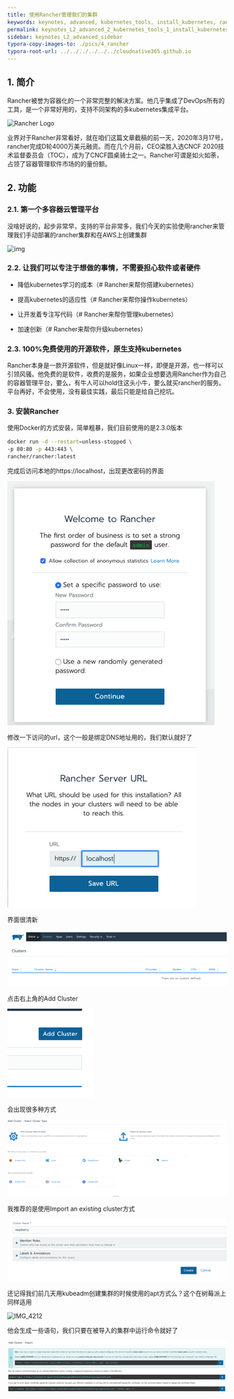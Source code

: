 ```yaml
---
title: 使用Rancher管理我们的集群
keywords: keynotes, advanced, kubernetes_tools, install_kubernetes, ranche
permalink: keynotes_L2_advanced_2_kubernetes_tools_1_install_kubernetes_4_rancher.html
sidebar: keynotes_L2_advanced_sidebar
typora-copy-images-to: ./pics/4_rancher
typora-root-url: ../../../../../../cloudnative365.github.io
---
```




## 1. 简介

Rancher被誉为容器化的一个非常完整的解决方案。他几乎集成了DevOps所有的工具，是一个非常好用的，支持不同架构的多kubernetes集成平台。

![Rancher Logo](https://rancher.com/imgs/rancher-logo-horiz-color.png)

业界对于Rancher非常看好，就在咱们这篇文章截稿的前一天，2020年3月17号，rancher完成D轮4000万美元融资。而在几个月前，CEO梁胜入选CNCF 2020技术监督委员会（TOC），成为了CNCF圆桌骑士之一。Rancher可谓是如火如荼，占领了容器管理软件市场的的量份额。



## 2. 功能

### 2.1. 第一个多容器云管理平台

没啥好说的，起步非常早，支持的平台非常多，我们今天的实验使用rancher来管理我们手动部署的rancher集群和在AWS上创建集群

![img](https://rancher.com/imgs/why-rancher/screen2-thumbnail.svg)

### 2.2. 让我们可以专注于想做的事情，不需要担心软件或者硬件

+ 降低kubernetes学习的成本（# Rancher来帮你搭建kubernetes）

+ 提高kubernetes的适应性（# Rancher来帮你操作kubernetes）

+ 让开发着专注写代码（# Rancher来帮你管理kubernetes）

+ 加速创新（# Rancher来帮你升级kubernetes）

### 2.3. 100%免费使用的开源软件，原生支持kubernetes

Rancher本身是一款开源软件，但是就好像Linux一样，即便是开源，也一样可以引领风骚。他免费的是软件，收费的是服务，如果企业想要选用Rancher作为自己的容器管理平台，要么，有牛人可以hold住这头小牛，要么就买rancher的服务。平台再好，不会使用，没有最佳实践，最后只能是给自己挖坑。

### 3. 安装Rancher

使用Docker的方式安装，简单粗暴，我们目前使用的是2.3.0版本

``` bash
docker run -d --restart=unless-stopped \
-p 80:80 -p 443:443 \
rancher/rancher:latest
```

完成后访问本地的https://localhost，出现更改密码的界面

![image-20200318115653807](/pages/keynotes/L2_advanced/2_kubernetes_tools/1_install_kubernetes/pics/4_rancher/image-20200318115653807.png)

修改一下访问的url，这个一般是绑定DNS地址用的，我们默认就好了

![image-20200318115810545](/pages/keynotes/L2_advanced/2_kubernetes_tools/1_install_kubernetes/pics/4_rancher/image-20200318115810545.png)

界面很清新

![image-20200318115831870](/pages/keynotes/L2_advanced/2_kubernetes_tools/1_install_kubernetes/pics/4_rancher/image-20200318115831870.png)

点击右上角的Add Cluster

![image-20200318145119601](/pages/keynotes/L2_advanced/2_kubernetes_tools/1_install_kubernetes/pics/4_rancher/image-20200318145119601.png)

会出现很多种方式

![image-20200318145241020](/pages/keynotes/L2_advanced/2_kubernetes_tools/1_install_kubernetes/pics/4_rancher/image-20200318145241020.png)

我推荐的是使用Import an existing cluster方式

![image-20200318145404153](/pages/keynotes/L2_advanced/2_kubernetes_tools/1_install_kubernetes/pics/4_rancher/image-20200318145404153.png)

还记得我们前几天用kubeadm创建集群的时候使用的apt方式么？这个在树莓派上同样适用

![IMG_4212](/pages/keynotes/L2_advanced/2_kubernetes_tools/1_install_kubernetes/pics/4_rancher/IMG_4212.png)

他会生成一些语句，我们只要在被导入的集群中运行命令就好了

![image-20200318150338407](/pages/keynotes/L2_advanced/2_kubernetes_tools/1_install_kubernetes/pics/4_rancher/image-20200318150338407.png)